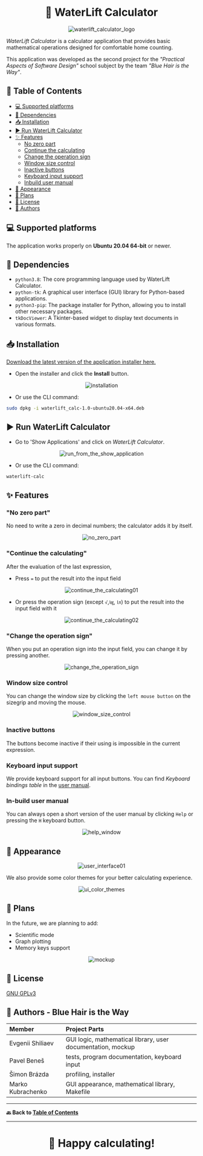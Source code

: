 <h1 align="center">🌊 WaterLift Calculator</h1>
<p align="center">
    <img src="https://i.ibb.co/sH7mC4S/waterlift-calculator-logo.png" alt="waterlift_calculator_logo" border="0">
</p>

_WaterLift Calculator_ is a calculator application that provides basic mathematical operations designed for comfortable home counting.

This application was developed as the second project for the _"Practical Aspects of Software Design"_ school subject by the team _"Blue Hair is the Way"_.

## 📌 Table of Contents

-   [ 💻 Supported platforms](#-supported-platforms)
-   [ 🔗 Dependencies](#-dependencies)
-   [ 📥 Installation](#-installation)
-   [ ▶️ Run WaterLift Calculator](#-run-waterlift-calculator)
-   [ ✨ Features](#-features)
    -   [No zero part](#no-zero-part)
    -   [Continue the calculating](#continue-the-calculating)
    -   [Change the operation sign](#change-the-operation-sign)
    -   [Window size control](#window-size-control)
    -   [Inactive buttons](#inactive-buttons)
    -   [Keyboard input support](#keyboard-input-support)
    -   [Inbuild user manual](#in-build-user-manual)
-   [ 🎨 Appearance](#-appearance)
-   [ 📅 Plans](#-plans)
-   [ 🔑 License](#-license)
-   [ 👤 Authors](#-authors---blue-hair-is-the-way)

## 💻 Supported platforms

The application works properly on **Ubuntu 20.04 64-bit** or newer.

## 🔗 Dependencies

-   `python3.8`: The core programming language used by WaterLift Calculator.
-   `python-tk`: A graphical user interface (GUI) library for Python-based applications.
-   `python3-pip`: The package installer for Python, allowing you to install other necessary packages.
-   `tkDocViewer`: A Tkinter-based widget to display text documents in various formats.

## 📥 Installation

[Download the latest version of the application installer here.](https://github.com/Jekwwer/IVS-Project02-WaterLift-Calc/releases)

-   Open the installer and click the **Install** button.
<p align="center">
    <img src="https://i.ibb.co/crXMWL8/installation.png" alt="installation" border="0">
</p>

-   Or use the CLI command:

```bash
sudo dpkg -i waterlift_calc-1.0-ubuntu20.04-x64.deb
```

## ▶️ Run WaterLift Calculator

-   Go to 'Show Applications' and click on _WaterLift Calculator_.
<p align="center">
    <img src="https://i.ibb.co/DLtywF2/run-from-the-show-application.png" alt="run_from_the_show_application" border="0">
</p>

-   Or use the CLI command:

```bash
waterlift-calc
```

## ✨ Features

### "No zero part"

No need to write a zero in decimal numbers; the calculator adds it by itself.

<p align="center">
    <img src="https://i.ibb.co/PMgxJTM/no-zero-part.gif" alt="no_zero_part" border="0">
</p>

### "Continue the calculating"

After the evaluation of the last expression,

-   Press `=` to put the result into the input field
<p align="center">
    <img src="https://i.ibb.co/pxMPvSr/continue-the-calculating01.gif" alt="continue_the_calculating01" border="0">
</p>

-   Or press the operation sign (except `√`,`㏒`, `㏑`) to put the result into the input field with it
<p align="center">
    <img src="https://i.ibb.co/7RFC5tg/continue-the-calculating02.gif" alt="continue_the_calculating02" border="0">
</p>

### "Change the operation sign"

When you put an operation sign into the input field, you can change it by pressing another.

<p align="center">
    <img src="https://i.ibb.co/Wx9BDKy/change-the-operation-sign.gif" alt="change_the_operation_sign" border="0">
</p>

### Window size control

You can change the window size by clicking the `left mouse button` on the sizegrip and moving the mouse.

<p align="center">
    <img src="https://i.ibb.co/RTt5NyP/window-size-control.gif" alt="window_size_control" border="0">
</p>

### Inactive buttons

The buttons become inactive if their using is impossible in the current expression.

### Keyboard input support

We provide keyboard support for all input buttons. You can find _Keyboard bindings table_ in the [user manual](./documentation.pdf).

### In-build user manual

You can always open a short version of the user manual by clicking `Help` or pressing the `H` keyboard button.

<p align="center">
    <img src="https://i.ibb.co/sqyp9B6/help-window.gif" alt="help_window" border="0">
</p>

## 🎨 Appearance

<p align="center">
    <img src="https://i.ibb.co/YXdmGvM/user-interface01.png" alt="user_interface01" border="0">
</p>

We also provide some color themes for your better calculating experience.

<p align="center">
    <img src="https://i.ibb.co/bHP3CQP/ui-color-themes.gif" alt="ui_color_themes" border="0">
</p>

## 📅 Plans

In the future, we are planning to add:

-   Scientific mode
-   Graph plotting
-   Memory keys support

<p align="center">
    <img src="https://i.ibb.co/M686gwb/mockup.png" alt="mockup" border="0">
</p>

## 🔑 License

[GNU GPLv3 ](LICENSE)

## 👤 Authors - Blue Hair is the Way

| Member            | Project Parts                                               |
| :---------------- | :---------------------------------------------------------- |
| Evgenii Shiliaev  | GUI logic, mathematical library, user documentation, mockup |
| Pavel Beneš       | tests, program documentation, keyboard input                |
| Šimon Brázda      | profiling, installer                                        |
| Marko Kubrachenko | GUI appearance, mathematical library, Makefile              |

---

**🔙 Back to [Table of Contents](#-table-of-contents)**

---

<h1 align="center">🌊 Happy calculating!</h1>
